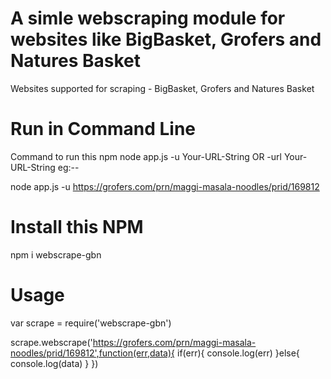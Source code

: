 # A simle webscraping module for websites like BigBasket, Grofers and Natures Basket

Websites supported for scraping - BigBasket, Grofers and Natures Basket

# Run in Command Line

Command to run this npm
node app.js -u Your-URL-String OR -url Your-URL-String
eg:--

node app.js -u https://grofers.com/prn/maggi-masala-noodles/prid/169812

# Install this NPM

npm i webscrape-gbn

# Usage

var scrape = require('webscrape-gbn')

scrape.webscrape('https://grofers.com/prn/maggi-masala-noodles/prid/169812',function(err,data){
 if(err){
    console.log(err)
  }else{
    console.log(data)
  }
})